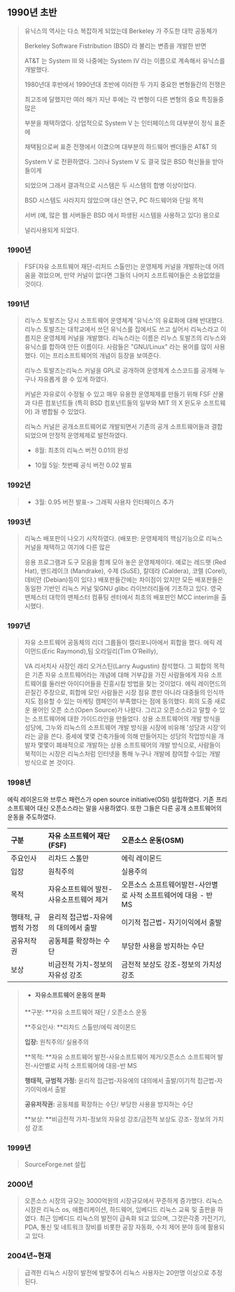 ## 1990년 초반

> 유닉스의 역사는 다소 복잡하게 되었는데 Berkeley 가 주도한 대학 공동체가
>
> Berkeley Software Fistribution \(BSD\) 라 불리는 변종을 개발한 반면
>
> AT&T 는 System III 와 나중에는 System IV 라는 이름으로 계속해서 유닉스를 개발했다.
>
> 1980년대 후반에서 1990년대 초반에 이러한 두 가지 중요한 변형들간의 전쟁은
>
> 최고조에 달했지만 여러 해가 지난 후에는 각 변형이 다른 변형의 중요 특징들중 많은
>
> 부분을 채택하였다. 상업적으로 System V 는 인터페이스의 대부분이 정식 표준에
>
> 채택됨으로써 표준 전쟁에서 이겼으며 대부분의 하드웨어 벤더들은 AT&T 의
>
> System V 로 전환하였다. 그러나 System V 도 결국 많은 BSD 혁신들을 받아들이게
>
> 되었으며 그래서 결과적으로 시스템은 두 시스템의 합병 이상이었다.
>
> BSD 시스템도 사라지지 않았으며 대신 연구, PC 하드웨어와 단일 목적
>
> 서버 \(예, 많은 웹 서버들은 BSD 에서 파생된 시스템을 사용하고 있다\) 용으로
>
> 널리사용되게 되었다.

### 1990년

> FSF\(자유 소프트웨어 재단-리처드 스톨만\)는 운영체제 커널을 개발하는데 어려움을 겪었으며, 만약 커널이 없다면 그들의 나머지 소프트웨어들은 소용없었을 것이다.

### 1991년

> 리누스 토발즈는 당시 소프트웨어 운영체계 '유닉스'의 유료화에 대해 반대했다. 리누스 토발즈는 대학교에서 쓰던 유닉스를 집에서도 쓰고 싶어서 리눅스라고 이름지은 운영체제 커널을 개발했다. 리눅스라는 이름은 리누스 토발즈의 리누스와 유닉스를 합하여 만든 이름이다. 사람들은 "GNU/Linux" 라는 용어를 많이 사용했다. 이는 프리소프트웨어의 개념이 등장을 보여준다.
>
> 리누스 토발즈는리눅스 커널을 GPL로 공개하여 운영체계 소스코드를 공개해 누구나 자유롭게 쓸 수 있게 하였다.
>
> 커널은 자유로이 수정될 수 있고 매우 유용한 운영체제를 만들기 위해 FSF 산물과 다른 컴포넌트들 \(특히 BSD 컴포넌트들의 일부와 MIT 의 X 윈도우 소프트웨어\) 과 병합될 수 있었다.
>
> 리눅스 커널은 공개소프트웨어로 개발되면서 기존의 공개 소프트웨어들과 결합되었으며 안정적 운영체제로 발전하였다.
>
> * 8월: 최초의 리눅스 버전 0.01의 완성
>
> * 10월 5일: 첫번째 공식 버전 0.02 발표

### 1992년

> * 3월: 0.95 버전 발표-&gt; 그래픽 사용자 인터페이스 추가

### 1993년

> 리눅스 배포판이 나오기 시작하였다. \(배포판: 운영체제의 핵심기능으로 리눅스 커널을 채택하고 여기에 다른 많은
>
> 응용 프로그램과 도구 모음을 함께 모아 놓은 운영체제이다. 예로는 레드햇 \(Red Hat\), 맨드레이크 \(Mandrake\), 수제 \(SuSE\), 칼데라 \(Caldera\), 코렐 \(Corel\), 데비안 \(Debian\)등이 있다.\) 배포판들간에는 차이점이 있지만 모든 배포판들은 동일한 기반인 리눅스 커널 및GNU glibc 라이브러리들에 기초하고 있다. 영국 맨체스터 대학의 맨체스터 컴퓨팅 센터에서 최초의 배포판인 MCC interim을 출시했다.

### 1997년

> 자유 소프트웨어 공동체의 리더 그룹들이 캘리포니아에서 회합을 했다. 에릭 레이먼드\(Eric Raymond\),팀 오라일리\(Tim O’Reilly\),
>
> VA 리서치사 사장인 래리 오거스틴\(Larry Augustin\) 참석했다. 그 회합의 목적은 기존 자유 소프트웨어라는 개념에 대해 거부감을 가진 사람들에게 자유 소프트웨어를 둘러싼 아이디어들을 진흥시킬 방법을 찾는 것이었다. 에릭 레이먼드의 끈질긴 주장으로, 회합에 모인 사람들은 시장 점유 뿐만 아니라 대중들의 인식까지도 점유할 수 있는 마케팅 캠페인이 부족했다는 점에 동의했다. 회의 도중 새로운 용어인 오픈 소스\(Open Source\)가 나왔다. 그리고 오픈소스라고 말할 수 있는 소프트웨어에 대한 가이드라인을 만들었다. 상용 소프트웨어의 개발 방식을 성당에,  그누와 리눅스의 소프트웨어 개발 방식을 시장에 비유해 '성당과 시장'이라는 글을 쓴다. 중세에 몇몇 건축가들에 의해 만들어지는 성당의 작업방식을 개발자 몇몇이 폐쇄적으로 개발하는 상용 소프트웨어의 개발 방식으로,  사람들이 북적이는 시장은 리눅스처럼 인터넷을 통해 누구나 개발에 참여할 수있는 개발 방식으로 본 것이다.

### 1998년

에릭 레이몬드와 브루스 패런스가 open source initiative\(OSI\) 설립하였다. 기존 프리 소프트웨어 대신 오픈소스라는 말을 사용하였다. 또한 그들은 다른 공개 소프트웨어의 운동을 주도하였다.

| 구분 | 자유 소프트웨어 재단\(FSF\) | 오픈소스 운동\(OSM\) |
| :--- | :--- | :--- |
| 주요인사 | 리차드 스톨만 | 에릭 레이몬드 |
| 입장 | 원칙주의 | 실용주의 |
| 목적 | 자유소프트웨어 발전-사유소프트웨어 제거 | 오픈소스 소프트웨어발전-사안별로 사적 소프트웨어에 대응 - 반 MS |
| 행태적, 규범적 가정 | 윤리적 접근법-자유에의 대의에서 출발 | 이기적 접근법- 자기이익에서 출발 |
| 공유저작권 | 공동체를 확장하는 수단 | 부당한 사용을 방지하는 수단 |
| 보상 | 비금전적 가치-정보의 자유성 강조 | 금전적 보상도 강조-정보의 가치성 강조 |

> * #### 자유소프트웨어 운동의 분화
>
> **구분: **자유 소프트웨어 재단 / 오픈소스 운동
>
> **주요인사: **리차드 스톨만/에릭 레이몬드
>
> **입장:** 원칙주의/ 실용주의
>
> **목적: **자유 소프트웨어 발전-사유소프트웨어 제거/오픈소스 소프트웨어 발전-사안별로 사적 소프트웨어에 대응-반 MS
>
> **행태적, 규범적 가정:** 윤리적 접근법-자유에의 대의에서 출발/이기적 접근법-자기이익에서 출발
>
> **공유저작권:** 공동체를 확장하는 수단/ 부당한 사용을 방지하는 수단
>
> **보상: **비금전적 가치-정보의 자유성 강조/금전적 보상도 강조- 정보의 가치성 강조

### 1999년

> SourceForge.net 설립

### 2000년

> 오픈소스 시장의 규모는 3000억원의 시장규모에서 꾸준하게 증가했다. 리눅스 시장은 리눅스 os, 애플리케이션, 하드웨어, 임베디드 리눅스 교육 및 출판을 하였다. 최근 임베디드 리눅스의 발전이 급속화 되고 있으며, 그것은각종 가전기기, PDA, 통신 및 네트워크 장비를 비롯한 공장 자동화, 수치 제어 분야 등에 활용되고 있다.

### 2004년~현재

> 급격한 리눅스 시장이 발전에 발맞추어 리눅스 사용자는 20만명 이상으로 추정된다.



